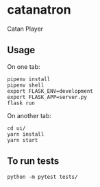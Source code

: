 # catanatron

Catan Player

## Usage

On one tab:

```
pipenv install
pipenv shell
export FLASK_ENV=development
export FLASK_APP=server.py
flask run
```

On another tab:

```
cd ui/
yarn install
yarn start
```

## To run tests

```
python -m pytest tests/
```
